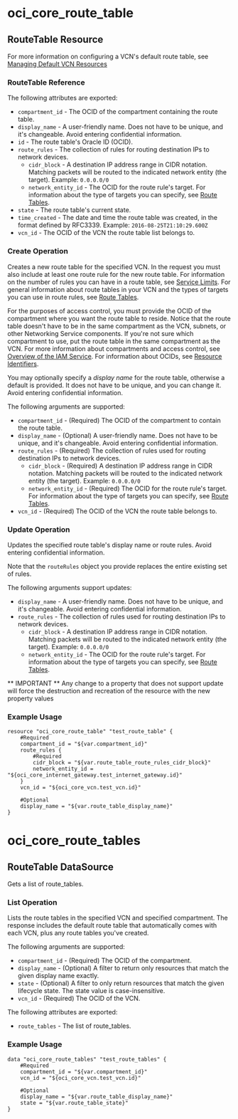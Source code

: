 # oci_core_route_table

## RouteTable Resource

For more information on configuring a VCN's default route table, see [Managing Default VCN Resources](https://github.com/oracle/terraform-provider-oci/blob/master/docs/Managing%20Default%20Resources.md)

### RouteTable Reference

The following attributes are exported:

* `compartment_id` - The OCID of the compartment containing the route table.
* `display_name` - A user-friendly name. Does not have to be unique, and it's changeable. Avoid entering confidential information. 
* `id` - The route table's Oracle ID (OCID).
* `route_rules` - The collection of rules for routing destination IPs to network devices.
	* `cidr_block` - A destination IP address range in CIDR notation. Matching packets will be routed to the indicated network entity (the target).  Example: `0.0.0.0/0` 
	* `network_entity_id` - The OCID for the route rule's target. For information about the type of targets you can specify, see [Route Tables](https://docs.us-phoenix-1.oraclecloud.com/Content/Network/Tasks/managingroutetables.htm). 
* `state` - The route table's current state.
* `time_created` - The date and time the route table was created, in the format defined by RFC3339.  Example: `2016-08-25T21:10:29.600Z` 
* `vcn_id` - The OCID of the VCN the route table list belongs to.



### Create Operation
Creates a new route table for the specified VCN. In the request you must also include at least one route
rule for the new route table. For information on the number of rules you can have in a route table, see
[Service Limits](https://docs.us-phoenix-1.oraclecloud.com/Content/General/Concepts/servicelimits.htm). For general information about route
tables in your VCN and the types of targets you can use in route rules,
see [Route Tables](https://docs.us-phoenix-1.oraclecloud.com/Content/Network/Tasks/managingroutetables.htm).

For the purposes of access control, you must provide the OCID of the compartment where you want the route
table to reside. Notice that the route table doesn't have to be in the same compartment as the VCN, subnets,
or other Networking Service components. If you're not sure which compartment to use, put the route
table in the same compartment as the VCN. For more information about compartments and access control, see
[Overview of the IAM Service](https://docs.us-phoenix-1.oraclecloud.com/Content/Identity/Concepts/overview.htm). For information about OCIDs, see
[Resource Identifiers](https://docs.us-phoenix-1.oraclecloud.com/Content/General/Concepts/identifiers.htm).

You may optionally specify a *display name* for the route table, otherwise a default is provided.
It does not have to be unique, and you can change it. Avoid entering confidential information.


The following arguments are supported:

* `compartment_id` - (Required) The OCID of the compartment to contain the route table.
* `display_name` - (Optional) A user-friendly name. Does not have to be unique, and it's changeable. Avoid entering confidential information.
* `route_rules` - (Required) The collection of rules used for routing destination IPs to network devices.
	* `cidr_block` - (Required) A destination IP address range in CIDR notation. Matching packets will be routed to the indicated network entity (the target).  Example: `0.0.0.0/0` 
	* `network_entity_id` - (Required) The OCID for the route rule's target. For information about the type of targets you can specify, see [Route Tables](https://docs.us-phoenix-1.oraclecloud.com/Content/Network/Tasks/managingroutetables.htm). 
* `vcn_id` - (Required) The OCID of the VCN the route table belongs to.


### Update Operation
Updates the specified route table's display name or route rules.
Avoid entering confidential information.

Note that the `routeRules` object you provide replaces the entire existing set of rules.


The following arguments support updates:
* `display_name` - A user-friendly name. Does not have to be unique, and it's changeable. Avoid entering confidential information.
* `route_rules` - The collection of rules used for routing destination IPs to network devices.
	* `cidr_block` - A destination IP address range in CIDR notation. Matching packets will be routed to the indicated network entity (the target).  Example: `0.0.0.0/0` 
	* `network_entity_id` - The OCID for the route rule's target. For information about the type of targets you can specify, see [Route Tables](https://docs.us-phoenix-1.oraclecloud.com/Content/Network/Tasks/managingroutetables.htm). 


** IMPORTANT **
Any change to a property that does not support update will force the destruction and recreation of the resource with the new property values

### Example Usage

```hcl
resource "oci_core_route_table" "test_route_table" {
	#Required
	compartment_id = "${var.compartment_id}"
	route_rules {
		#Required
		cidr_block = "${var.route_table_route_rules_cidr_block}"
		network_entity_id = "${oci_core_internet_gateway.test_internet_gateway.id}"
	}
	vcn_id = "${oci_core_vcn.test_vcn.id}"

	#Optional
	display_name = "${var.route_table_display_name}"
}
```

# oci_core_route_tables

## RouteTable DataSource

Gets a list of route_tables.

### List Operation
Lists the route tables in the specified VCN and specified compartment. The response
includes the default route table that automatically comes with each VCN, plus any route tables
you've created.

The following arguments are supported:

* `compartment_id` - (Required) The OCID of the compartment.
* `display_name` - (Optional) A filter to return only resources that match the given display name exactly. 
* `state` - (Optional) A filter to only return resources that match the given lifecycle state.  The state value is case-insensitive. 
* `vcn_id` - (Required) The OCID of the VCN.


The following attributes are exported:

* `route_tables` - The list of route_tables.

### Example Usage

```hcl
data "oci_core_route_tables" "test_route_tables" {
	#Required
	compartment_id = "${var.compartment_id}"
	vcn_id = "${oci_core_vcn.test_vcn.id}"

	#Optional
	display_name = "${var.route_table_display_name}"
	state = "${var.route_table_state}"
}
```